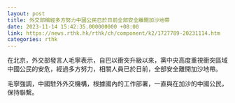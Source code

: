 ```yaml
---
layout: post
title: 外交部稱經多方努力中國公民已於日前全部安全離開加沙地帶
date: 2023-11-14 15:42:35.000000000 +08:00
link: https://news.rthk.hk/rthk/ch/component/k2/1727789-20231114.htm
categories: rthk
---
```


在北京，外交部發言人毛寧表示，自巴以衝突升級以來，黨中央高度重視衝突區域中國公民的安危，經過多方努力，相關人員已於日前，全部安全離開加沙地帶。

毛寧強調，中國駐外外交機構，根據國內的工作部署，一直與在加沙的中國公民，保持聯繫。
